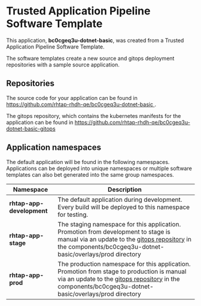 # Trusted Application Pipeline Software Template

This application, **bc0cgeq3u-dotnet-basic**, was created from a Trusted Application Pipeline Software Template.

The software templates create a new source and gitops deployment repositories with a sample source application. 

## Repositories

The source code for your application can be found in [https://github.com/rhtap-rhdh-qe/bc0cgeq3u-dotnet-basic ](https://github.com/rhtap-rhdh-qe/bc0cgeq3u-dotnet-basic ).
 
The gitops repository, which contains the kubernetes manifests for the application can be found in 
[https://github.com/rhtap-rhdh-qe/bc0cgeq3u-dotnet-basic-gitops ](https://github.com/rhtap-rhdh-qe/bc0cgeq3u-dotnet-basic-gitops ) 

## Application namespaces 

The default application will be found in the following namespaces. Applications can be deployed into unique namespaces or multiple software templates can also bet generated into the same group namespaces.  

|  Namespace   |  Description   |  
| -------- | -------- |   
| **rhtap-app-development** | The default application during development. Every build will be deployed to this namespace for testing. | 
| **rhtap-app-stage** | The staging namespace for this application. Promotion from development to stage is manual via an update to the [gitops repository](https://github.com/rhtap-rhdh-qe/bc0cgeq3u-dotnet-basic-gitops ) in the components/bc0cgeq3u-dotnet-basic/overlays/prod directory |  
| **rhtap-app-prod** | The production namespace for this application. Promotion from stage to production is manual via an update to the [gitops repository](https://github.com/rhtap-rhdh-qe/bc0cgeq3u-dotnet-basic-gitops ) in the components/bc0cgeq3u-dotnet-basic/overlays/prod directory | 